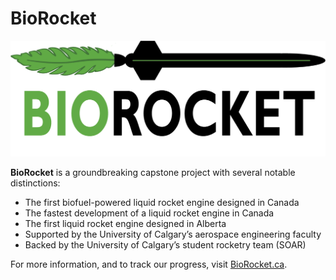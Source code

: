 # BioRocket

![BioRocket Favicon](bio-rocket/src/lib/assets/biorocket.png)

**BioRocket** is a groundbreaking capstone project with several notable distinctions:

- The first biofuel-powered liquid rocket engine designed in Canada
- The fastest development of a liquid rocket engine in Canada
- The first liquid rocket engine designed in Alberta
- Supported by the University of Calgary’s aerospace engineering faculty
- Backed by the University of Calgary’s student rocketry team (SOAR)

For more information, and to track our progress, visit [BioRocket.ca](<https://www.biorocket.ca/>).
